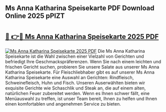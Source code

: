 ## Ms Anna Katharina Speisekarte PDF Download Online 2025 pPlZT

# <h2><a href="http://gc9u0o4.nevu.top/?p=Ms+Anna+Katharina+Speisekarte">🔗 👉🔴 Ms Anna Katharina Speisekarte 2025 PDF</a></h2>

[![Ms Anna Katharina Speisekarte 2025 PDF](https://i.imgur.com/dBaPXMq.png)](http://gc9u0o4.nevu.top/?p=Ms+Anna+Katharina+Speisekarte)
Die Ms Anna Katharina Speisekarte ist die Wahl zwischen einer Vielzahl von Gerichten und befriedigt Ihre Geschmackspräferenzen. Wenn Sie nach einem leichten und frischen Gericht suchen, probieren Sie unsere Salate aus unserer Ms Anna Katharina Speisekarte. Für Fleischliebhaber gibt es auf unserer Ms Anna Katharina Speisekarte eine Auswahl an Gerichten: Rindfleisch, Schweinefleisch, Huhn und Fisch. Unseren Auserwählten bieten wir exquisite Gerichte wie Schaschlik und Steak an, die auf einem alten, natürlichen Feuer zubereitet werden. Wenn es Ihnen schwer fällt, eine Menüauswahl zu treffen, ist unser Team bereit, Ihnen zu helfen und Ihnen einen komfortablen und angenehmen Service zu bieten.
